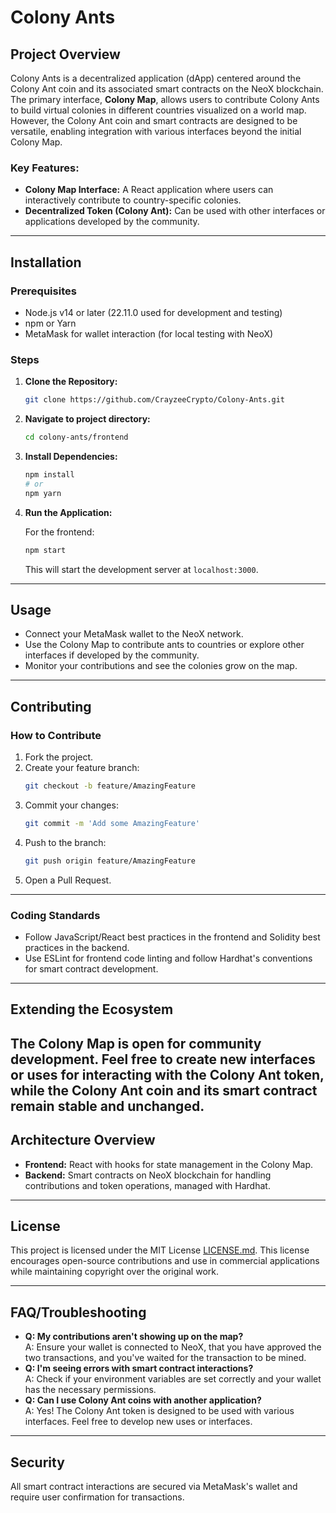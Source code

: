 # Colony Ants

## Project Overview
Colony Ants is a decentralized application (dApp) centered around the Colony Ant coin and its associated smart contracts on the NeoX blockchain. The primary interface, **Colony Map**, allows users to contribute Colony Ants to build virtual colonies in different countries visualized on a world map. However, the Colony Ant coin and smart contracts are designed to be versatile, enabling integration with various interfaces beyond the initial Colony Map.

### Key Features:
- **Colony Map Interface:** A React application where users can interactively contribute to country-specific colonies.  
- **Decentralized Token (Colony Ant):** Can be used with other interfaces or applications developed by the community.  

---

## Installation

### Prerequisites
- Node.js v14 or later (22.11.0 used for development and testing)  
- npm or Yarn
- MetaMask for wallet interaction (for local testing with NeoX)  

### Steps
1. **Clone the Repository:**  
   ```sh
   git clone https://github.com/CrayzeeCrypto/Colony-Ants.git
   ```

2. **Navigate to project directory:**  
   ```sh
   cd colony-ants/frontend
   ```
   
2. **Install Dependencies:**  
   ```sh
   npm install
   # or
   npm yarn
   ```

4. **Run the Application:**  

   For the frontend:  
   ```sh
   npm start
   ```
   This will start the development server at `localhost:3000`.  

---

## Usage
- Connect your MetaMask wallet to the NeoX network.  
- Use the Colony Map to contribute ants to countries or explore other interfaces if developed by the community.  
- Monitor your contributions and see the colonies grow on the map.  

---

## Contributing

### How to Contribute
1. Fork the project.  
2. Create your feature branch:  
   ```sh
   git checkout -b feature/AmazingFeature
   ```
3. Commit your changes:  
   ```sh
   git commit -m 'Add some AmazingFeature'
   ```
4. Push to the branch:  
   ```sh
   git push origin feature/AmazingFeature
   ```
5. Open a Pull Request.  

---

### Coding Standards
- Follow JavaScript/React best practices in the frontend and Solidity best practices in the backend.  
- Use ESLint for frontend code linting and follow Hardhat's conventions for smart contract development.  

---

## Extending the Ecosystem
The **Colony Map** is open for community development. Feel free to create new interfaces or uses for interacting with the Colony Ant token, while the Colony Ant coin and its smart contract remain stable and unchanged.
---

## Architecture Overview
- **Frontend:** React with hooks for state management in the Colony Map.  
- **Backend:** Smart contracts on NeoX blockchain for handling contributions and token operations, managed with Hardhat.  

---

## License
This project is licensed under the MIT License [LICENSE.md](LICENSE.md). This license encourages open-source contributions and use in commercial applications while maintaining copyright over the original work.

---

## FAQ/Troubleshooting
- **Q: My contributions aren't showing up on the map?**  
  A: Ensure your wallet is connected to NeoX, that you have approved the two transactions, and you've waited for the transaction to be mined.  
- **Q: I'm seeing errors with smart contract interactions?**  
  A: Check if your environment variables are set correctly and your wallet has the necessary permissions.  
- **Q: Can I use Colony Ant coins with another application?**  
  A: Yes! The Colony Ant token is designed to be used with various interfaces. Feel free to develop new uses or interfaces.  

---

## Security
All smart contract interactions are secured via MetaMask's wallet and require user confirmation for transactions.  
